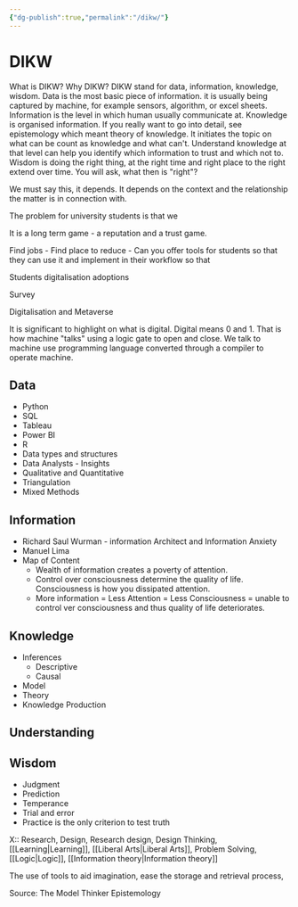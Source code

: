 ```yaml
---
{"dg-publish":true,"permalink":"/dikw/"}
---
```


# DIKW
What is DIKW? Why DIKW? DIKW stand for data, information, knowledge, wisdom. Data is the most basic piece of information. it is usually being captured by machine, for example sensors, algorithm, or excel sheets. Information is the level in which human usually communicate at. Knowledge is organised information. If you really want to go into detail, see epistemology which meant theory of knowledge. It initiates the topic on what can be count as knowledge and what can't. Understand knowledge at that level can help you identify which information to trust and which not to. Wisdom is doing the right thing, at the right time and right place to the right extend over time. You will ask, what then is "right"? 

We must say this, it depends. It depends on the context and the relationship the matter is in connection with. 

The problem for university students is that we 

It is a long term game - a reputation and a trust game. 

Find jobs - Find place to reduce - Can you offer tools for students so that they can use it and implement in their workflow so that 

Students digitalisation adoptions 

Survey



Digitalisation and Metaverse

It is significant to highlight on what is digital. Digital means 0 and 1. That is how machine "talks" using a logic gate to open and close. We talk to machine use programming language converted through a compiler to operate machine. 


## Data
- Python
- SQL
- Tableau
- Power BI
- R
- Data types and structures
- Data Analysts - Insights 
- Qualitative and Quantitative
- Triangulation
- Mixed Methods
## Information
- Richard Saul Wurman - information Architect and Information Anxiety
- Manuel Lima
- Map of Content
	- Wealth of information creates a poverty of attention. 
	- Control over consciousness determine the quality of life. Consciousness is how you dissipated attention. 
	- More information = Less Attention = Less Consciousness = unable to control ver consciousness and thus quality of life deteriorates.
## Knowledge
- Inferences
	- Descriptive
	- Causal
- Model
- Theory
- Knowledge Production
## Understanding
## Wisdom
- Judgment 
- Prediction
- Temperance
- Trial and error
- Practice is the only criterion to test truth

X:: Research, Design, Research design, Design Thinking, [[Learning\|Learning]], [[Liberal Arts\|Liberal Arts]], Problem Solving, [[Logic\|Logic]], [[Information theory\|Information theory]]

The use of tools to aid imagination, ease the storage and retrieval process, 

Source: 
The Model Thinker
Epistemology

